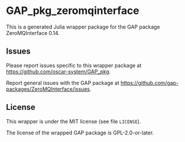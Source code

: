 # GAP_pkg_zeromqinterface

This is a generated Julia wrapper package for the GAP package ZeroMQInterface 0.14.

## Issues

Please report issues specific to this wrapper package at <https://github.com/oscar-system/GAP_pkg>.

Report general issues with the GAP package at <https://github.com/gap-packages/ZeroMQInterface/issues>.

## License

This wrapper is under the MIT license (see file `LICENSE`).

The license of the wrapped GAP package is GPL-2.0-or-later.
